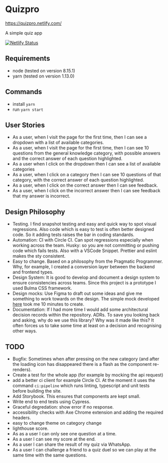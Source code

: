 # Quizpro

https://quizpro.netlify.com/

A simple quiz app

[![Netlify Status](https://api.netlify.com/api/v1/badges/53180c2e-e4d9-4657-8e3d-f2c69fb38016/deploy-status)](https://app.netlify.com/sites/mystifying-roentgen-274bc4/deploys)

## Requirements
- node (tested on version 8.15.1)
- yarn (tested on version 1.13.0)

## Commands
- install `yarn `
- run `yarn start`

## User Stories
- As a user, when I visit the page for the first time, then I can see a dropdown with a list of available categories.
- As a user, when I visit the page for the first time, then I can see 10 questions from the general knowledge category, with possible answers and the correct answer of each question highlighted.
- As a user when I click on the dropdown then I can see a list of available categories
- As a user, when I click on a category then I can see 10 questions of that category, with the correct answer of each question highlighted.
- As a user, when I click on the correct answer then I can see feedback.
- As a user, when I click on the incorrect answer then I can see feedback that my answer is incorrect. 

## Design Philosophy
- Testing. I find snapshot testing and easy and quick way to spot visual regressions. Also code which is easy to test is often better designed code. So it adding tests raises the bar in coding standards. 
- Automation: CI with Circle CI. Can spot regressions especially when working across the team. Husky: so you are not committing or pushing code which fails tests. Also with a VSCode Snippet. Prettier and eslint makes the sty consistent.
- Easy to change. Based on a philosophy from the Pragmatic Programmer. Why, for example, I created a conversion layer between the backend and frontend types. 
- Design System: It is good to develop and document a design system to ensure consistencies across teams. Since this project is a prototype I used Bulma CSS framework.
- Design mocks: Use Figma to draft out some ideas and give me something to work towards on the design. The simple mock developed [here](https://www.figma.com/file/WXZ09qKPbKVMOjBgP7JXHp/Quiz-Master?node-id=0%3A1) took me 10 minutes to create. 
- Documentation: If I had more time I would add some architectural decision records within the repository. ADRs. To save you looking back and asking, why do we use this library? Why was it made like this? It often forces us to take some time at least on a decision and recognising other ways.

## TODO
- Bugfix: Sometimes when after pressing on the new category (and after the loading icon has disappeared there is a flash as the component re-renders).
- Create a test for the whole app (for example by mocking the api request)
- add a better ci client for example Circle CI. At the moment it uses the command `ci:pipeline` which runs linting, typescript and unit tests before building the site.
- Add Storybook. This ensures that components are kept small.
- Write end to end tests using Cypress.
- Graceful degredation: show error if no response.
- accessibility checks with Axe Chrome extension and adding the required headers. 
- easy to change theme on category change
- lighthouse score.
- As as a user I can only see one question at a time.
- As a user I can see my score at the end.
- As a user I can share the result of my quiz via WhatsApp.
- As a user I can challenge a friend to a quiz duel so we can play at the same time with the same questions.